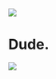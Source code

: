<br /> <br /> <br /> <br /> <br /> <br /> <br /> <br /> <br />
   ![](https://komarev.com/ghpvc/?username=sebacieI&style=plastic&label=🥄&color=452d2a) <br />
# Dude.
   <img src="https://github.com/user-attachments/assets/c34b9ec8-8825-4b5f-be95-bdf7ad09b54a"> <br /> <br /> <br /> <br /> <br /> <br /> <br />
